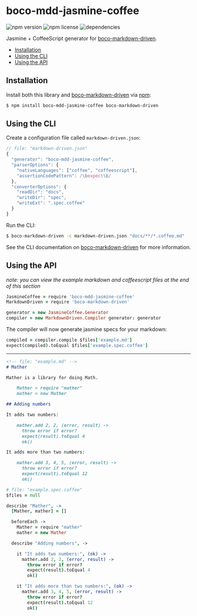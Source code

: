 
# boco-mdd-jasmine-coffee
![npm version](https://img.shields.io/npm/v/boco-mdd-jasmine-coffee.svg)
![npm license](https://img.shields.io/npm/l/boco-mdd-jasmine-coffee.svg)
![dependencies](https://david-dm.org/bocodigitalmedia/boco-mdd-jasmine-coffee.png)

Jasmine + CoffeeScript generator for [boco-markdown-driven].

* [Installation](#installation)
* [Using the CLI](#using-the-cli)
* [Using the API](#using-the-api)

## Installation

Install both this library and [boco-markdown-driven] via [npm]:

```sh
$ npm install boco-mdd-jasmine-coffee boco-markdown-driven
```

## Using the CLI

Create a configuration file called `markdown-driven.json`:

```js
// file: "markdown-driven.json"
{
  "generator": "boco-mdd-jasmine-coffee",
  "parserOptions": {
    "nativeLanguages": ["coffee", "coffeescript"],
    "assertionCodePattern": /\bexpect\b/
  },
  "converterOptions": {
    "readDir": "docs",
    "writeDir": "spec",
    "writeExt": ".spec.coffee"
  }
}
```

Run the CLI:

```sh
$ boco-markdown-driven -c markdown-driven.json "docs/**/*.coffee.md"
```

See the CLI documentation on [boco-markdown-driven] for more information.

## Using the API

_note: you can view the example markdown and coffeescript files at the end of this section_

```coffee
JasmineCoffee = require 'boco-mdd-jasmine-coffee'
MarkdownDriven = require 'boco-markdown-driven'

generator = new JasmineCoffee.Generator
compiler = new MarkdownDriven.Compiler generator: generator
```

The compiler will now generate jasmine specs for your markdown:

``` coffee
compiled = compiler.compile $files['example.md']
expect(compiled).toEqual $files['example.spec.coffee']
```

---

```markdown
<!-- file: "example.md" -->
# Mather

Mather is a library for doing Math.

    Mather = require "mather"
    mather = new Mather

## Adding numbers

It adds two numbers:

    mather.add 2, 2, (error, result) ->
      throw error if error?
      expect(result).toEqual 4
      ok()

It adds more than two numbers:

    mather.add 3, 4, 5, (error, result) ->
      throw error if error?
      expect(result).toEqual 12
      ok()
```

```coffee
# file: "example.spec.coffee"
$files = null

describe "Mather", ->
  [Mather, mather] = []

  beforeEach ->
    Mather = require "mather"
    mather = new Mather

  describe "Adding numbers", ->

    it "It adds two numbers:", (ok) ->
      mather.add 2, 2, (error, result) ->
        throw error if error?
        expect(result).toEqual 4
        ok()

    it "It adds more than two numbers:", (ok) ->
      mather.add 3, 4, 5, (error, result) ->
        throw error if error?
        expect(result).toEqual 12
        ok()
```

[boco-markdown-driven]: https://github.com/bocodigitalmedia/boco-markdown-driven
[npm]: https://npmjs.org
